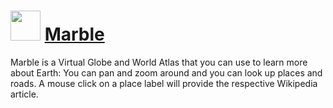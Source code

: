 # <img src="https://cdn.rawgit.com/Thilas/chocolatey-packages/5cb1f2e767a74ecc8261fa6e4f5376e1b04fe953/marble/icon.png" width="48" height="48"/> [Marble](https://chocolatey.org/packages/marble)

Marble is a Virtual Globe and World Atlas that you can use to learn more about Earth: You can pan and zoom around and you can look up places and roads. A mouse click on a place label will provide the respective Wikipedia article.
